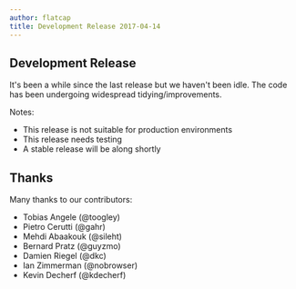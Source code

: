 ```yaml
---
author: flatcap
title: Development Release 2017-04-14
---
```


## Development Release

It's been a while since the last release but we haven't been idle. The code
has been undergoing widespread tidying/improvements.

Notes:

- This release is not suitable for production environments
- This release needs testing
- A stable release will be along shortly

## Thanks

Many thanks to our contributors:

- Tobias Angele (@toogley)
- Pietro Cerutti (@gahr)
- Mehdi Abaakouk (@sileht)
- Bernard Pratz (@guyzmo)
- Damien Riegel (@dkc)
- Ian Zimmerman (@nobrowser)
- Kevin Decherf (@kdecherf)

